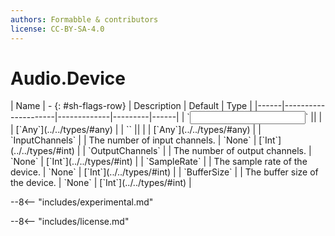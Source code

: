 ```yaml
---
authors: Formabble & contributors
license: CC-BY-SA-4.0
---
```



# Audio.Device

<div class="sh-parameters" markdown="1">
| Name | - {: #sh-flags-row} | Description | Default | Type |
|------|---------------------|-------------|---------|------|
| `<input>` || | | [`Any`](../../types/#any) |
| `<output>` || | | [`Any`](../../types/#any) |
| `InputChannels` |  | The number of input channels. | `None` | [`Int`](../../types/#int) |
| `OutputChannels` |  | The number of output channels. | `None` | [`Int`](../../types/#int) |
| `SampleRate` |  | The sample rate of the device. | `None` | [`Int`](../../types/#int) |
| `BufferSize` |  | The buffer size of the device. | `None` | [`Int`](../../types/#int) |

</div>

--8<-- "includes/experimental.md"



--8<-- "includes/license.md"


